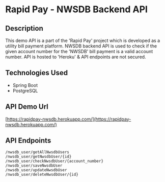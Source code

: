 # Rapid Pay - NWSDB Backend API

## Description
This demo API is a part of the 'Rapid Pay' project which is developed as a utility bill payment platform.
NWSDB backend API is used to check if the given account number for the 'NWSDB' bill payment is a valid account number.
API is hosted to 'Heroku' & API endpoints are not secured.

## Technologies Used
* Spring Boot
* PostgreSQL

## API Demo Url
[https://rapidpay-nwsdb.herokuapp.com/](https://rapidpay-nwsdb.herokuapp.com/)
	
## API Endpoints
	/nwsdb_user/getAllNwsdbUsers
	/nwsdb_user/getNwsdbUser/{id}
	/nwsdb_user/checkNwsdbUser/{account_number}
	/nwsdb_user/saveNwsdbUser
	/nwsdb_user/updateNwsdbUser
	/nwsdb_user/deleteNwsdbUser/{id}
